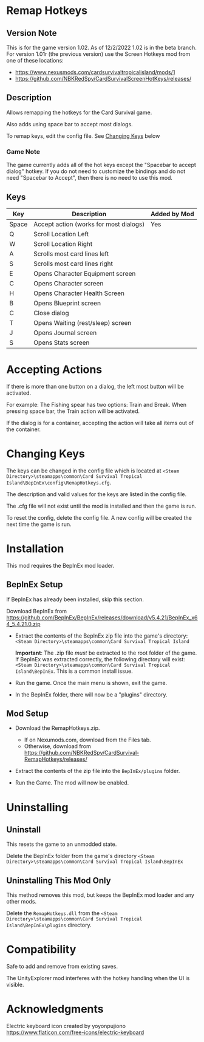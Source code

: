 # Remap Hotkeys

## Version Note
This is for the game version 1.02.  As of 12/2/2022 1.02 is in the beta branch.
For version 1.01r (the previous version) use the Screen Hotkeys mod from one of these locations:

* https://www.nexusmods.com/cardsurvivaltropicalisland/mods/1
* https://github.com/NBKRedSpy/CardSurvivalScreenHotKeys/releases/

## Description
Allows remapping the hotkeys for the Card Survival game.

Also adds using space bar to accept most dialogs.

To remap keys, edit the config file.  See [Changing Keys](#changing-keys) below
### Game Note
The game currently adds all of the hot keys except the "Spacebar to accept dialog" hotkey.
If you do not need to customize the bindings and do not need "Spacebar to Accept", then there is no need to use this mod.

## Keys

|Key|Description|Added by Mod|
|--|--|--|
|Space|Accept action (works for most dialogs)|Yes|
|Q|Scroll Location Left||
|W|Scroll Location Right||
|A|Scrolls most card lines left||
|S|Scrolls most card lines right||
|E|Opens Character Equipment screen||
|C|Opens Character screen||
|H|Opens Character Health Screen||
|B|Opens Blueprint screen||
|C|Close dialog||
|T|Opens Waiting (rest/sleep) screen||
|J|Opens Journal screen||
|S|Opens Stats screen||

# Accepting Actions
If there is more than one button on a dialog, the left most button will be activated.
 
For example: The Fishing spear has two options:  Train and Break.  When pressing space bar, the Train action will be activated.

If the dialog is for a container, accepting the action will take all items out of the container.


# Changing Keys
The keys can be changed in the config file which is located at ```<Steam Directory>\steamapps\common\Card Survival Tropical Island\BepInEx\config\RemapHotkeys.cfg```.

The description and valid values for the keys are listed in the config file.

The .cfg file will not exist until the mod is installed and then the game is run.

To reset the config, delete the config file.  A new config will be created the next time the game is run.

# Installation 
This mod requires the BepInEx mod loader.

## BepInEx Setup
If BepInEx has already been installed, skip this section.

Download BepInEx from https://github.com/BepInEx/BepInEx/releases/download/v5.4.21/BepInEx_x64_5.4.21.0.zip

* Extract the contents of the BepInEx zip file into the game's directory:
```<Steam Directory>\steamapps\common\Card Survival Tropical Island```

    __Important__:  The .zip file *must* be extracted to the root folder of the game.  If BepInEx was extracted correctly, the following directory will exist: ```<Steam Directory>\steamapps\common\Card Survival Tropical Island\BepInEx```.  This is a common install issue.

* Run the game.  Once the main menu is shown, exit the game.
    
* In the BepInEx folder, there will now be a "plugins" directory.

## Mod Setup
* Download the RemapHotkeys.zip.  
    * If on Nexumods.com, download from the Files tab.
    * Otherwise, download from https://github.com/NBKRedSpy/CardSurvival-RemapHotkeys/releases/

* Extract the contents of the zip file into the ```BepInEx/plugins``` folder.

* Run the Game.  The mod will now be enabled.

# Uninstalling

## Uninstall
This resets the game to an unmodded state.

Delete the BepInEx folder from the game's directory
```<Steam Directory>\steamapps\common\Card Survival Tropical Island\BepInEx```

## Uninstalling This Mod Only

This method removes this mod, but keeps the BepInEx mod loader and any other mods.

Delete the ```RemapHotkeys.dll``` from the ```<Steam Directory>\steamapps\common\Card Survival Tropical Island\BepInEx\plugins``` directory.
# Compatibility
Safe to add and remove from existing saves.

The UnityExplorer mod interferes with the hotkey handling when the UI is visible.

# Acknowledgments
Electric keyboard icon created by yoyonpujiono https://www.flaticon.com/free-icons/electric-keyboard
